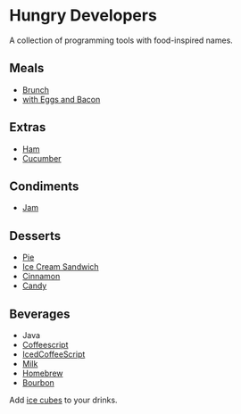 Hungry Developers
=================

A collection of programming tools with food-inspired names.

Meals
---

* [Brunch](http://brunch.io/)
 * [with Eggs and Bacon](https://github.com/nezoomie/brunch-eggs-and-bacon)

Extras
---

* [Ham](https://github.com/radiosilence/Ham)
* [Cucumber](http://cukes.info/)

Condiments
---

* [Jam](http://groundcomputing.co.uk/code/jam)

Desserts
---

* [Pie](http://css3pie.com/)
* [Ice Cream Sandwich](http://source.android.com/source/downloading.html)
* [Cinnamon](http://cinnamon.linuxmint.com/)
* [Candy](http://candy-chat.github.com/candy/)

Beverages
---

* Java
* [Coffeescript](http://coffeescript.org/)
* [IcedCoffeeScript](http://maxtaco.github.com/coffee-script/)
* [Milk](http://pvande.net/Milk/)
* [Homebrew](http://mxcl.github.com/homebrew/)
* [Bourbon](http://thoughtbot.com/bourbon/)

Add [ice cubes](http://seejohnrun.github.com/ice_cube/) to your drinks.